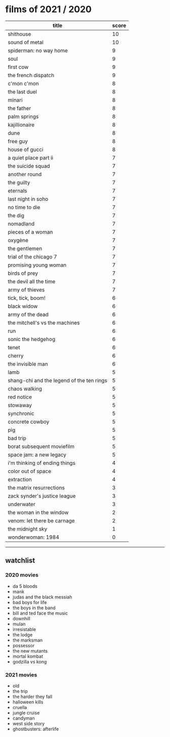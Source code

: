 # films of 2021 / 2020

|title                                      |score|
|-------------------------------------------|-----|
|shithouse                                  |10   |
|sound of metal                             |10   |
|spiderman: no way home                     |9    |
|soul                                       |9    |
|first cow                                  |9    |
|the french dispatch                        |9    |
|c'mon c'mon                                |8    |
|the last duel                              |8    |
|minari                                     |8    |
|the father                                 |8    |
|palm springs                               |8    |
|kajillionaire                              |8    |
|dune                                       |8    |
|free guy                                   |8    |
|house of gucci                             |8    |
|a quiet place part ii                      |7    |
|the suicide squad                          |7    |
|another round                              |7    |
|the guilty                                 |7    |
|eternals                                   |7    |
|last night in soho                         |7    |
|no time to die                             |7    |
|the dig                                    |7    |
|nomadland                                  |7    |
|pieces of a woman                          |7    |
|oxygène                                    |7    |
|the gentlemen                              |7    |
|trial of the chicago 7                     |7    |
|promising young woman                      |7    |
|birds of prey                              |7    |
|the devil all the time                     |7    |
|army of thieves                            |7    |
|tick, tick, boom!                          |6    |
|black widow                                |6    |
|army of the dead                           |6    |
|the mitchell's vs the machines             |6    |
|run                                        |6    |
|sonic the hedgehog                         |6    |
|tenet                                      |6    |
|cherry                                     |6    |
|the invisible man                          |6    |
|lamb                                       |5    |
|shang-chi and the legend of the ten rings  |5    |
|chaos walking                              |5    |
|red notice                                 |5    |
|stowaway                                   |5    |
|synchronic                                 |5    |
|concrete cowboy                            |5    |
|pig                                        |5    |
|bad trip                                   |5    |
|borat subsequent moviefilm                 |5    |
|space jam: a new legacy                    |5    |
|i'm thinking of ending things              |4    |
|color out of space                         |4    |
|extraction                                 |4    |
|the matrix resurrections                   |3    |
|zack synder's justice league               |3    |
|underwater                                 |3    |
|the woman in the window                    |2    |
|venom: let there be carnage                |2    |
|the midnight sky                           |1    |
|wonderwoman: 1984                          |0    |

---

## watchlist

### 2020 movies 

- da 5 bloods
- mank
- judas and the black messiah
- bad boys for life
- the boys in the band
- bill and ted face the music
- downhill
- mulan
- irresistable
- the lodge
- the marksman
- possessor
- the new mutants
- mortal kombat
- godzilla vs kong

### 2021 movies

- old
- the trip
- the harder they fall
- halloween kills
- cruella
- jungle cruise
- candyman
- west side story
- ghostbusters: afterlife
